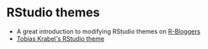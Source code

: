 # RStudio themes

- A great introduction to modifying RStudio themes on [R-Bloggers](https://www.r-bloggers.com/make-rstudio-look-the-way-you-want-because-beauty-matters/)
- [Tobias Krabel's RStudio theme](https://github.com/tkrabel/rstudio_atom_theme)
